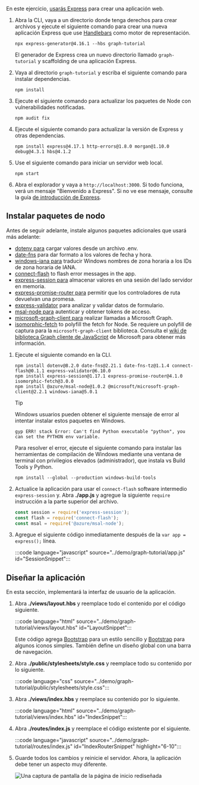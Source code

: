 <!-- markdownlint-disable MD002 MD041 -->

En este ejercicio, [usarás Express](http://expressjs.com/) para crear una aplicación web.

1. Abra la CLI, vaya a un directorio donde tenga derechos para crear archivos y ejecute el siguiente comando para crear una nueva aplicación Express que use [Handlebars](http://handlebarsjs.com/) como motor de representación.

    ```Shell
    npx express-generator@4.16.1 --hbs graph-tutorial
    ```

    El generador de Express crea un nuevo directorio llamado `graph-tutorial` y scaffolding de una aplicación Express.

1. Vaya al directorio `graph-tutorial` y escriba el siguiente comando para instalar dependencias.

    ```Shell
    npm install
    ```

1. Ejecute el siguiente comando para actualizar los paquetes de Node con vulnerabilidades notificadas.

    ```Shell
    npm audit fix
    ```

1. Ejecute el siguiente comando para actualizar la versión de Express y otras dependencias.

    ```Shell
    npm install express@4.17.1 http-errors@1.8.0 morgan@1.10.0 debug@4.3.1 hbs@4.1.2
    ```

1. Use el siguiente comando para iniciar un servidor web local.

    ```Shell
    npm start
    ```

1. Abra el explorador y vaya a `http://localhost:3000`. Si todo funciona, verá un mensaje "Bienvenido a Express". Si no ve ese mensaje, consulte la guía [de introducción de Express](http://expressjs.com/starter/generator.html).

## <a name="install-node-packages"></a>Instalar paquetes de nodo

Antes de seguir adelante, instale algunos paquetes adicionales que usará más adelante:

- [dotenv para](https://github.com/motdotla/dotenv) cargar valores desde un archivo .env.
- [date-fns](https://github.com/date-fns/date-fns) para dar formato a los valores de fecha y hora.
- [windows-iana para](https://github.com/rubenillodo/windows-iana) traducir Windows nombres de zona horaria a los IDs de zona horaria de IANA.
- [connect-flash](https://github.com/jaredhanson/connect-flash) to flash error messages in the app.
- [express-session para](https://github.com/expressjs/session) almacenar valores en una sesión del lado servidor en memoria.
- [express-promise-router para](https://github.com/express-promise-router/express-promise-router) permitir que los controladores de ruta devuelvan una promesa.
- [express-validator](https://github.com/express-validator/express-validator) para analizar y validar datos de formulario.
- [msal-node para](https://github.com/AzureAD/microsoft-authentication-library-for-js/tree/dev/lib/msal-node) autenticar y obtener tokens de acceso.
- [microsoft-graph-client para](https://github.com/microsoftgraph/msgraph-sdk-javascript) realizar llamadas a Microsoft Graph.
- [isomorphic-fetch](https://github.com/matthew-andrews/isomorphic-fetch) to polyfill the fetch for Node. Se requiere un polyfill de captura para la `microsoft-graph-client` biblioteca. Consulta el [wiki de biblioteca Graph cliente de JavaScript](https://github.com/microsoftgraph/msgraph-sdk-javascript/wiki/Migration-from-1.x.x-to-2.x.x#polyfill-only-when-required) de Microsoft para obtener más información.

1. Ejecute el siguiente comando en la CLI.

    ```Shell
    npm install dotenv@8.2.0 date-fns@2.21.1 date-fns-tz@1.1.4 connect-flash@0.1.1 express-validator@6.10.0
    npm install express-session@1.17.1 express-promise-router@4.1.0 isomorphic-fetch@3.0.0
    npm install @azure/msal-node@1.0.2 @microsoft/microsoft-graph-client@2.2.1 windows-iana@5.0.1
    ```

    > [!TIP]
    > Windows usuarios pueden obtener el siguiente mensaje de error al intentar instalar estos paquetes en Windows.
    >
    > ```Shell
    > gyp ERR! stack Error: Can't find Python executable "python", you can set the PYTHON env variable.
    > ```
    >
    > Para resolver el error, ejecute el siguiente comando para instalar las herramientas de compilación de Windows mediante una ventana de terminal con privilegios elevados (administrador), que instala vs Build Tools y Python.
    >
    > ```Shell
    > npm install --global --production windows-build-tools
    > ```

1. Actualice la aplicación para usar el `connect-flash` software intermedio `express-session` y. Abra **./app.js** y agregue la siguiente `require` instrucción a la parte superior del archivo.

    ```javascript
    const session = require('express-session');
    const flash = require('connect-flash');
    const msal = require('@azure/msal-node');
    ```

1. Agregue el siguiente código inmediatamente después de la `var app = express();` línea.

    :::code language="javascript" source="../demo/graph-tutorial/app.js" id="SessionSnippet":::

## <a name="design-the-app"></a>Diseñar la aplicación

En esta sección, implementará la interfaz de usuario de la aplicación.

1. Abra **./views/layout.hbs** y reemplace todo el contenido por el código siguiente.

    :::code language="html" source="../demo/graph-tutorial/views/layout.hbs" id="LayoutSnippet":::

    Este código agrega [Bootstrap](http://getbootstrap.com/) para un estilo sencillo y [Bootstrap](https://fontawesome.com/) para algunos iconos simples. También define un diseño global con una barra de navegación.

1. Abra **./public/stylesheets/style.css** y reemplace todo su contenido por lo siguiente.

    :::code language="css" source="../demo/graph-tutorial/public/stylesheets/style.css":::

1. Abra **./views/index.hbs** y reemplace su contenido por lo siguiente.

    :::code language="html" source="../demo/graph-tutorial/views/index.hbs" id="IndexSnippet":::

1. Abra **./routes/index.js** y reemplace el código existente por el siguiente.

    :::code language="javascript" source="../demo/graph-tutorial/routes/index.js" id="IndexRouterSnippet" highlight="6-10":::

1. Guarde todos los cambios y reinicie el servidor. Ahora, la aplicación debe tener un aspecto muy diferente.

    ![Una captura de pantalla de la página de inicio rediseñada](./images/create-app-01.png)
